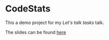 # CodeStats

This a demo project for my _Let's talk tasks_ talk.

The slides can be found [here](https://docs.google.com/presentation/d/1fqff3zxGk7ov324ekU7iSmd2B622h_UBPeoDlATo1HY/edit?usp=sharing)
